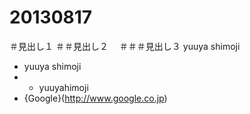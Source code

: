 20130817
========
＃見出し１
＃＃見出し２
　＃＃＃見出し３
yuuya shimoji
 - yuuya shimoji
 - - yuuyahimoji
 - {Google}(http://www.google.co.jp)
